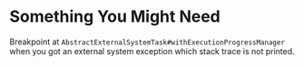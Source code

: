 # Something You Might Need

Breakpoint at `AbstractExternalSystemTask#withExecutionProgressManager` when you got an external system exception which
stack trace is not printed.

